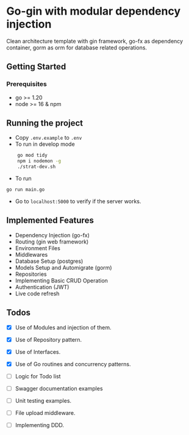 # Go-gin with modular dependency injection

Clean architecture template with gin framework, go-fx as dependency container, gorm as orm for database related operations.

## Getting Started

### Prerequisites

- go >= 1.20
- node >= 16 & npm

## Running the project

- Copy `.env.example` to `.env`
- To run in develop mode

```sh
    go mod tidy
    npm i nodemon -g
    ./strat-dev.sh
```

- To run

```sh
go run main.go
```

- Go to `localhost:5000` to verify if the server works.

## Implemented Features

- Dependency Injection (go-fx)
- Routing (gin web framework)
- Environment Files
- Middlewares
- Database Setup (postgres)
- Models Setup and Automigrate (gorm)
- Repositories
- Implementing Basic CRUD Operation
- Authentication (JWT)
- Live code refresh

## Todos

- [x] Use of Modules and injection of them.
- [x] Use of Repository pattern.
- [x] Use of Interfaces.
- [x] Use of Go routines and concurrency patterns.
- [ ] Logic for Todo list
- [ ] Swagger documentation examples
- [ ] Unit testing examples.
- [ ] File upload middleware.
- [ ] Implementing DDD.

